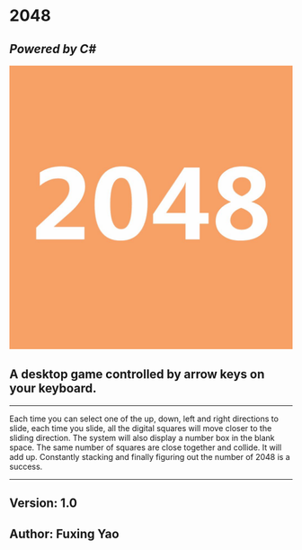 # 2048
## ***Powered by C#***
![2048](https://github.com/Yaofuxing/learngit/raw/master/2048.jpg '2048 picture' )  
## A desktop game controlled by arrow keys on your keyboard.
**********
Each time you can select one of the up, down, left and right directions to slide, each time you slide, all the digital squares will move closer to the sliding direction. The system will also display a number box in the blank space. The same number of squares are close together and collide. It will add up. Constantly stacking and finally figuring out the number of 2048 is a success.
**********
## **Version:  1.0**

## **Author: Fuxing Yao**

